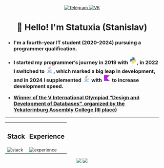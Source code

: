 <div id="badges" align="center">
    <a href="https://t.me/statuxia">
    <img src="https://shields.io/badge/@Statuxia-blue?style=for-the-badge&logo=telegram&logoColor=white" alt="Telegram"/>
    </a>
    <a href="https://vk.com/istatuxia">
    <img src="https://shields.io/badge/istatuxia-blue?style=for-the-badge&logo=vk&logoColor=white" alt="VK"/>
    </a>
</div>
<h1 align="center">
  👋 Hello! I'm Statuxia (Stanislav)
</h1>

<h3>

- I'm a fourth-year IT student (2020-2024) pursuing a programmer qualification.

- I started my programmer’s journey in 2019 with <img src="https://raw.githubusercontent.com/devicons/devicon/1119b9f84c0290e0f0b38982099a2bd027a48bf1/icons/python/python-original.svg" title="Python" alt="python" width="25" height="25"/>, in 2022 I switched to <img src="https://raw.githubusercontent.com/devicons/devicon/1119b9f84c0290e0f0b38982099a2bd027a48bf1/icons/java/java-original.svg" title="Java" alt="java" width="25" height="25"/>, which marked a big leap in development, and in 2024 I supplemented <img src="https://raw.githubusercontent.com/devicons/devicon/1119b9f84c0290e0f0b38982099a2bd027a48bf1/icons/java/java-original.svg" title="Java" alt="java" width="25" height="25"/> with <img src="https://raw.githubusercontent.com/devicons/devicon/1119b9f84c0290e0f0b38982099a2bd027a48bf1/icons/kotlin/kotlin-original.svg" title="Kotlin" alt="kotlin" width="25" height="25"/> to increase development speed.

- <a href="http://емколледж.рф/news.php?id=514">Winner of the V International Olympiad “Design and Development of Databases”, organized by the Yekaterinburg Assembly College (III place)</a>
</h3>

---
<div align="center">
    <table border=0>
      <tr>
        <th>
          <h2 align="center">Stack</h2>
        </th>
        <th>
          <h2 align="center">Experience</h2>
        </th>
      </tr>
      <tr>
        <td>
          <img src='https://skillicons.dev/icons?i=java,kotlin,spring,hibernate,gradle,maven,postgresql,idea,vscode,linux,docker,postman&perline=6' alt='stack'>
        </td>
        <td>
          <img src='https://skillicons.dev/icons?i=java,kotlin,python,cpp,dart,js,empty,spring,hibernate,flutter,django,empty&perline=6' alt='experience'>
        </td>
      </tr>
    </table>
</div>

<div align="center">
    <p>
    <img src='http://github-readme-streak-stats.herokuapp.com?user=statuxia&theme=tokyonight&hide_current_streak=true&card_width=350'>
    <img src='https://github-readme-stats-tawny-three-51.vercel.app/api/top-langs/?username=statuxia&theme=tokyonight&layout=compact' height=195>
    </p>
</div>
